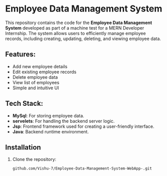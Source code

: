 # Employee Data Management System

This repository contains the code for the **Employee Data Management System** developed as part of a machine test for a MERN Developer Internship. The system allows users to efficiently manage employee records, including creating, updating, deleting, and viewing employee data.

## Features:
- Add new employee details
- Edit existing employee records
- Delete employee data
- View list of employees
- Simple and intuitive UI

## Tech Stack:
- **MySql**: For storing employee data.
- **servelets**: For handling the backend server logic.
- **Jsp**: Frontend framework used for creating a user-friendly interface.
- **Java**: Backend runtime environment.

## Installation

1. Clone the repository:
   ```bash
   github.com/Vishu-7/Employee-Data-Management-System-WebApp-.git
